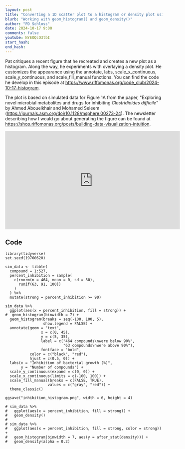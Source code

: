 ```yaml
---
layout: post
title: "Converting a 1D scatter plot to a histogram or density plot using the ggplot2 package in R (CC307)"
blurb: "Working with geom_histogram() and geom_density()"
author: "PD Schloss"
date: 2024-10-17 9:00
comments: false
youtube: NYEOQcO3tbI
start_hash: 
end_hash: 
---
```


Pat critiques a recent figure that he recreated and creates a new plot as a histogram. Along the way, he experiments with overlaying a density plot. He customizes the appearance using the annotate, labs, scale_x_continuous, scale_y_continuous, and scale_fill_manual functions. You can find the code he develop in this episode at https://www.riffomonas.org/code_club/2024-10-17-histogram.

The plot is based on simulated data for Figure 1A from the paper, "Exploring novel microbial metabolites and drugs for inhibiting *Clostridioides difficile*" by Ahmed Abouelkhair and Mohamed Seleem (https://journals.asm.org/doi/10.1128/msphere.00273-24). The newsletter describing how I would go about generating the figure can be found at https://shop.riffomonas.org/posts/building-data-visualization-intuition. 



<iframe style="margin: 0 auto;display:block;" width="560" height="315" src="https://www.youtube.com/embed/{{ page.youtube }}" frameborder="0" allow="accelerometer; autoplay; encrypted-media; gyroscope; picture-in-picture" allowfullscreen></iframe>

## Code

```
library(tidyverse)
set.seed(19760620)

sim_data <- tibble(
  compound = 1:527,
  percent_inhibition = sample(
    c(rnorm(n = 464, mean = 0, sd = 30),
      runif(63, 91, 100))
    )
  ) %>%
  mutate(strong = percent_inhibition >= 90)

sim_data %>%
  ggplot(aes(x = percent_inhibition, fill = strong)) +
#  geom_histogram(binwidth = 7) +
  geom_histogram(breaks = seq(-100, 100, 5),
                 show.legend = FALSE) +
  annotate(geom = "text",
                x = c(0, 45),
                y = c(5, 35),
                label = c("464 compounds\nwere below 90%",
                          "63 compounds\nwere above 90%"),
                fontface = "bold",
           color = c("black", "red"),
           hjust = c(0.5, 0)) +
  labs(x = "Inhibition of bacterial growth (%)",
       y = "Number of compounds") +
  scale_y_continuous(expand = c(0, 0)) +
  scale_x_continuous(limits = c(-100, 100)) +
  scale_fill_manual(breaks = c(FALSE, TRUE),
                   values = c("gray", "red")) +
  theme_classic()

ggsave("inhibition_histogram.png", width = 6, height = 4)

# sim_data %>%
#   ggplot(aes(x = percent_inhibition, fill = strong)) +
#   geom_density()
# 
# sim_data %>%
#   ggplot(aes(x = percent_inhibition, fill = strong, color = strong)) +
#   geom_histogram(binwidth = 7, aes(y = after_stat(density))) +
#   geom_density(alpha = 0.2)
```